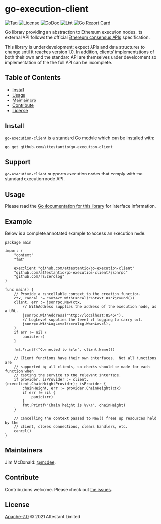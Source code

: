 # go-execution-client

[![Tag](https://img.shields.io/github/tag/attestantio/go-execution-client.svg)](https://github.com/attestantio/go-execution-client/releases/)
[![License](https://img.shields.io/github/license/attestantio/go-execution-client.svg)](LICENSE)
[![GoDoc](https://godoc.org/github.com/attestantio/go-execution-client?status.svg)](https://godoc.org/github.com/attestantio/go-execution-client)
![Lint](https://github.com/attestantio/go-execution-client/workflows/golangci-lint/badge.svg)
[![Go Report Card](https://goreportcard.com/badge/github.com/attestantio/go-execution-client)](https://goreportcard.com/report/github.com/attestantio/go-execution-client)

Go library providing an abstraction to Ethereum execution nodes.  Its external API follows the official [Ethereum consensus APIs](https://github.com/ethereum/consensus-APIs) specification.

This library is under development; expect APIs and data structures to change until it reaches version 1.0.  In addition, clients' implementations of both their own and the standard API are themselves under development so implementation of the the full API can be incomplete.

## Table of Contents

- [Install](#install)
- [Usage](#usage)
- [Maintainers](#maintainers)
- [Contribute](#contribute)
- [License](#license)

## Install

`go-execution-client` is a standard Go module which can be installed with:

```sh
go get github.com/attestantio/go-execution-client
```

## Support

`go-execution-client` supports execution nodes that comply with the standard execution node API.

## Usage

Please read the [Go documentation for this library](https://godoc.org/github.com/attestantio/go-execution-client) for interface information.

## Example

Below is a complete annotated example to access an execution node.

```
package main

import (
    "context"
    "fmt"

    execclient "github.com/attestantio/go-execution-client"
    "github.com/attestantio/go-execution-client/jsonrpc"
    "github.com/rs/zerolog"
)

func main() {
    // Provide a cancellable context to the creation function.
    ctx, cancel := context.WithCancel(context.Background())
    client, err := jsonrpc.New(ctx,
        // WithAddress supplies the address of the execution node, as a URL.
        jsonrpc.WithAddress("http://localhost:8545/"),
        // LogLevel supplies the level of logging to carry out.
        jsonrpc.WithLogLevel(zerolog.WarnLevel),
    )
    if err != nil {
        panic(err)
    }

    fmt.Printf("Connected to %s\n", client.Name())

    // Client functions have their own interfaces.  Not all functions are
    // supported by all clients, so checks should be made for each function when
    // casting the service to the relevant interface.
    if provider, isProvider := client.(execclient.ChainHeightProvider); isProvider {
        chainHeight, err := provider.ChainHeight(ctx)
        if err != nil {
            panic(err)
        }
        fmt.Printf("Chain height is %v\n", chainHeight)
    }

    // Cancelling the context passed to New() frees up resources held by the
    // client, closes connections, clears handlers, etc.
    cancel()
}
```

## Maintainers

Jim McDonald: [@mcdee](https://github.com/mcdee).

## Contribute

Contributions welcome. Please check out [the issues](https://github.com/attestantio/go-execution-client/issues).

## License

[Apache-2.0](LICENSE) © 2021 Attestant Limited
